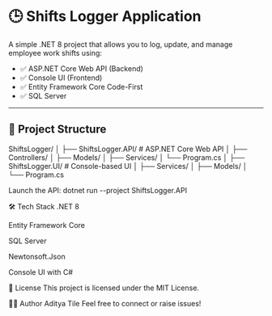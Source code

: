 # 🕒 Shifts Logger Application

A simple .NET 8 project that allows you to log, update, and manage employee work shifts using:
- ✅ ASP.NET Core Web API (Backend)
- ✅ Console UI (Frontend)
- ✅ Entity Framework Core Code-First
- ✅ SQL Server

---

## 📂 Project Structure

ShiftsLogger/
│
├── ShiftsLogger.API/ # ASP.NET Core Web API
│ ├── Controllers/
│ ├── Models/
│ ├── Services/
│ └── Program.cs
│
├── ShiftsLogger.UI/ # Console-based UI
│ ├── Services/
│ ├── Models/
│ └── Program.cs

Launch the API:
dotnet run --project ShiftsLogger.API

🛠 Tech Stack
.NET 8

Entity Framework Core

SQL Server

Newtonsoft.Json

Console UI with C#

📄 License
This project is licensed under the MIT License.

🙋‍♂️ Author
Aditya Tile
Feel free to connect or raise issues!
